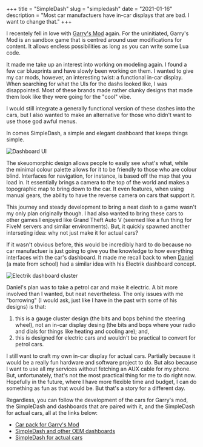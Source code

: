 +++
title = "SimpleDash"
slug = "simpledash"
date = "2021-01-16"
description = "Most car manufactuers have in-car displays that are bad. I want to change that."
+++

I recentely fell in love with [Garry's Mod](https://gmod.facepunch.com/) again. For the uninitiated, Garry's Mod is an sandbox game that is centred around user modifications for content. It allows endless possibilities as long as you can write some Lua code.

It made me take up an interest into working on modeling again. I found a few car blueprints and have slowly been working on them. I wanted to give my car mods, however, an interesting twist: a functional in-car display. When searching for what the UIs for the dashs looked like, I was disappointed. Most of these brands made rather clunky designs that made them look like they were going for the "cool" vibe.

I would still integrate a generally functional version of these dashes into the cars, but I also wanted to make an alternative for those who didn't want to use those god awful menus.

In comes SimpleDash, a simple and elegant dashboard that keeps things simple.

![Dashboard UI](/assets/posts/simpledash/dash_pics.png)

The skeuomorphic design allows people to easily see what's what, while the minimal colour palette allows for it to be friendly to those who are colour blind. Interfaces for navigation, for instance, is based off the map that you load in. It essentially brings a camera to the top of the world and makes a topographic map to bring down to the car. It even features, when using manual gears, the ability to have the reverse camera on cars that support it.

This journey and steady development to bring a neat dash to a game wasn't my only plan originally though. I had also wanted to bring these cars to other games I enjoyed like Grand Theft Auto V (seemed like a fun thing for FiveM servers and similar environments). But, it quickly spawned another interseting idea: why not just make it for actual cars?

If it wasn't obvious before, this would be incredibly hard to do because no car manufactuer is just going to give you the knowledge to how everything interfaces with the car's dashboard. It made me recall back to when [Daniel](https://daan.ws) (a mate from school) had a similar idea with his Electrik dashboard concept.

![Electrik dashboard cluster](/assets/posts/simpledash/electrik.svg)

Daniel's plan was to take a petrol car and make it electric. A bit more involved than I wanted, but neat nevertheless. The only issues with me "borrowing" (I would ask, just like I have in the past with some of his designs) is that:
1. this is a gauge cluster design (the bits and bops behind the steering wheel), not an in-car display desing (the bits and bops where your radio and dials for things like heating and cooling are); and,
2. this is designed for electric cars and wouldn't be practical to convert for petrol cars.

I still want to craft my own in-car display for actual cars. Partially because it would be a really fun hardware and software project to do. But also because I want to use all my services without fetching an AUX cable for my phone. But, unfortunately, that's not the most practical thing for me to do right now. Hopefully in the future, where I have more flexible time and budget, I can do something as fun as that would be. But that's a story for a different day.

Regardless, you can follow the development of the cars for Garry's mod, the SimpleDash and dashboards that are paired with it, and the SimpleDash for actual cars, all at the links below:
- [Car pack for Garry's Mod](/projects/simfphys-cars)
- [SimpleDash and other OEM dashboards](/projects/gmod-car-dashs)
- [SimpleDash for actual cars](/projects/simpledash)
